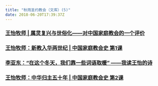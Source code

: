 ```yaml
---
title: "秋雨圣约教会（文库）(5)"
date: 2018-06-20T17:39:37Z
---
```


### [王怡牧师 | 属灵复兴与世俗化——对中国家庭教会的一个评价](https://github.com/chengduqiuyu/-/issues/62)

### [王怡牧师：新教入华两世纪 | 中国家庭教会史 第1课](https://github.com/chengduqiuyu/-/issues/63l)

### [李亚东：“在这个冬天，我们靠一些词语取暖” ——我读王怡的诗](https://github.com/chengduqiuyu/-/issues/64)

### [王怡牧师：中华归主五十年 | 中国家庭教会史 第2课 ](https://github.com/chengduqiuyu/-/issues/65)